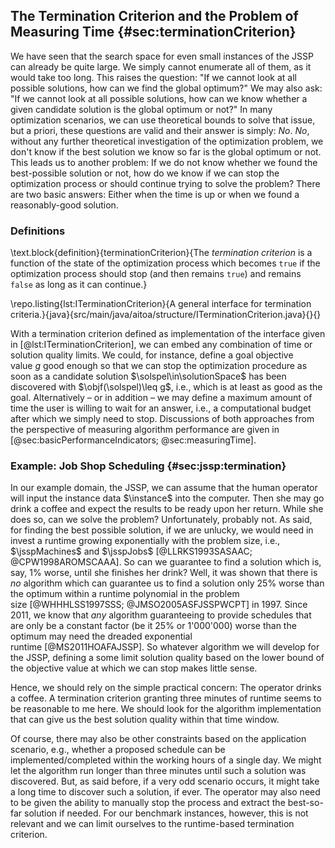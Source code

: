 ## The Termination Criterion and the Problem of Measuring Time {#sec:terminationCriterion}

We have seen that the search space for even small instances of the JSSP can already be quite large.
We simply cannot enumerate all of them, as it would take too long.
This raises the question: "If we cannot look at all possible solutions, how can we find the global optimum?"
We may also ask: "If we cannot look at all possible solutions, how can we know whether a given candidate solution is the global optimum or not?"
In many optimization scenarios, we can use theoretical bounds to solve that issue, but a priori, these questions are valid and their answer is simply: *No*.
*No*, without any further theoretical investigation of the optimization problem, we don't know if the best solution we know so far is the global optimum or not.
This leads us to another problem:
If we do not know whether we found the best-possible solution or not, how do we know if we can stop the optimization process or should continue trying to solve the problem?
There are two basic answers:
Either when the time is up or when we found a reasonably-good solution.

### Definitions

\text.block{definition}{terminationCriterion}{The *termination criterion* is a function of the state of the optimization process which becomes `true` if the optimization process should stop (and then remains `true`) and remains `false` as long as it can continue.}

\repo.listing{lst:ITerminationCriterion}{A general interface for termination criteria.}{java}{src/main/java/aitoa/structure/ITerminationCriterion.java}{}{}

With a termination criterion defined as implementation of the interface given in [@lst:ITerminationCriterion], we can embed any combination of time or solution quality limits.
We could, for instance, define a goal objective value&nbsp;$g$ good enough so that we can stop the optimization procedure as soon as a candidate solution&nbsp;$\solspel\in\solutionSpace$ has been discovered with $\objf(\solspel)\leq g$, i.e., which is at least as good as the goal.
Alternatively &ndash; or in addition &ndash; we may define a maximum amount of time the user is willing to wait for an answer, i.e., a computational budget after which we simply need to stop.
Discussions of both approaches from the perspective of measuring algorithm performance are given in [@sec:basicPerformanceIndicators; @sec:measuringTime].

### Example: Job Shop Scheduling {#sec:jssp:termination}

In our example domain, the JSSP, we can assume that the human operator will input the instance data&nbsp;$\instance$ into the computer.
Then she may go drink a coffee and expect the results to be ready upon her return.
While she does so, can we solve the problem?
Unfortunately, probably not.
As said, for finding the best possible solution, if we are unlucky, we would need in invest a runtime growing exponentially with the problem size, i.e., $\jsspMachines$ and $\jsspJobs$&nbsp;[@LLRKS1993SASAAC; @CPW1998AROMSCAAA].
So can we guarantee to find a solution which is, say, 1% worse, until she finishes her drink? 
Well, it was shown that there is *no* algorithm which can guarantee us to find a solution only 25% worse than the optimum within a runtime polynomial in the problem size&nbsp;[@WHHHLSS1997SSS; @JMSO2005ASFJSSPWCPT] in 1997.
Since 2011, we know that *any* algorithm guaranteeing to provide schedules that are only be a constant factor (be it 25% or 1'000'000) worse than the optimum may need the dreaded exponential runtime&nbsp;[@MS2011HOAFAJSSP].
So whatever algorithm we will develop for the JSSP, defining a some limit solution quality based on the lower bound of the objective value at which we can stop makes little sense. 

Hence, we should rely on the simple practical concern:
The operator drinks a coffee. 
A termination criterion granting three minutes of runtime seems to be reasonable to me here.
We should look for the algorithm implementation that can give us the best solution quality within that time window.

Of course, there may also be other constraints based on the application scenario, e.g., whether a proposed schedule can be implemented/completed within the working hours of a single day.
We might let the algorithm run longer than three minutes until such a solution was discovered.
But, as said before, if a very odd scenario occurs, it might take a long time to discover such a solution, if ever.
The operator may also need to be given the ability to manually stop the process and extract the best-so-far solution if needed.
For our benchmark instances, however, this is not relevant and we can limit ourselves to the runtime-based termination criterion.
